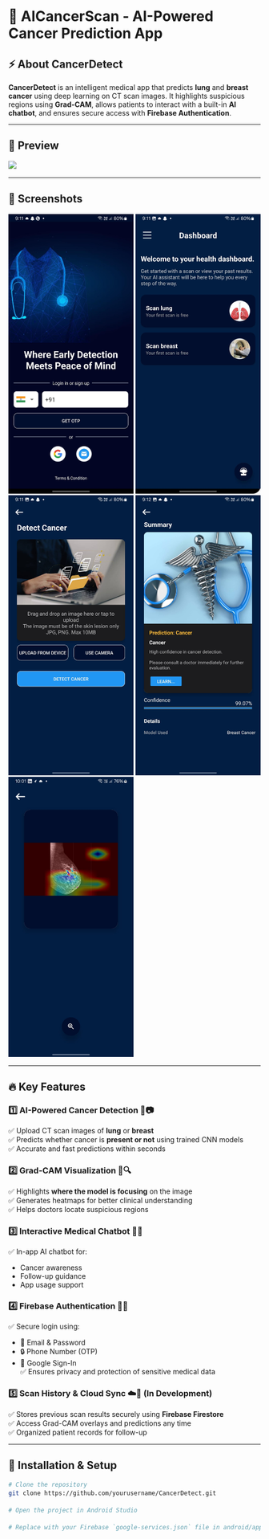 # 🧠 AICancerScan - AI-Powered Cancer Prediction App

## ⚡ About CancerDetect  
**CancerDetect** is an intelligent medical app that predicts **lung** and **breast cancer** using deep learning on CT scan images. It highlights suspicious regions using **Grad-CAM**, allows patients to interact with a built-in **AI chatbot**, and ensures secure access with **Firebase Authentication**.

---

## 🎥 Preview  
<img src="https://github.com/yourusername/CancerDetect/blob/main/preview.gif" width="280">

---

## 📸 Screenshots  
<img src="https://github.com/NishantK04/AI-Cancer-Scan/blob/main/login.jpg" width="250">  <img src="https://github.com/NishantK04/AI-Cancer-Scan/blob/main/home.jpg" width="250">  <img src="https://github.com/NishantK04/AI-Cancer-Scan/blob/main/breastcanceroption.jpg" width="250">  <img src="https://github.com/NishantK04/AI-Cancer-Scan/blob/main/result.jpg" width="250"> <img src="https://github.com/NishantK04/AI-Cancer-Scan/blob/main/gradcam.jpg" width="250">

---

## 🔥 Key Features

### 1️⃣ **AI-Powered Cancer Detection** 🧬📷  
✅ Upload CT scan images of **lung** or **breast**  
✅ Predicts whether cancer is **present or not** using trained CNN models  
✅ Accurate and fast predictions within seconds

### 2️⃣ **Grad-CAM Visualization** 🌈🔍  
✅ Highlights **where the model is focusing** on the image  
✅ Generates heatmaps for better clinical understanding  
✅ Helps doctors locate suspicious regions

### 3️⃣ **Interactive Medical Chatbot** 🤖💬  
✅ In-app AI chatbot for:  
   - Cancer awareness  
   - Follow-up guidance  
   - App usage support  

### 4️⃣ **Firebase Authentication** 🔐📲  
✅ Secure login using:  
   - 📧 Email & Password  
   - 🔒 Phone Number (OTP)  
   - 🔗 Google Sign-In  
✅ Ensures privacy and protection of sensitive medical data

### 5️⃣ **Scan History & Cloud Sync** ☁️📁  (In Development)
✅ Stores previous scan results securely using **Firebase Firestore**  
✅ Access Grad-CAM overlays and predictions any time  
✅ Organized patient records for follow-up

---

## 🚀 Installation & Setup
```sh
# Clone the repository
git clone https://github.com/yourusername/CancerDetect.git

# Open the project in Android Studio

# Replace with your Firebase `google-services.json` file in android/app/
